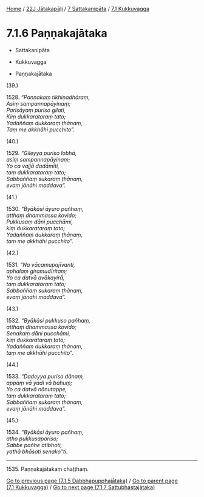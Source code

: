 
[Home](/) / [22J Jātakapāḷi](../...md) / [7 Sattakanipāta](...md) / [7.1 Kukkuvagga](../22J/7/7.1.md)

# 7.1.6 Paṇṇakajātaka

* Sattakanipāta

* Kukkuvagga

* Paṇṇakajātaka

(39.)

1528\. _“Paṇṇakaṃ tikhiṇadhāraṃ,_  
_Asiṃ sampannapāyinaṃ;_  
_Parisāyaṃ puriso gilati,_  
_Kiṃ dukkarataraṃ tato;_  
_Yadaññaṃ dukkaraṃ ṭhānaṃ,_  
_Taṃ me akkhāhi pucchito”._  


(40.)

1529\. _“Gileyya puriso lobhā,_  
_asiṃ sampannapāyinaṃ;_  
_Yo ca vajjā dadāmīti,_  
_taṃ dukkarataraṃ tato;_  
_Sabbaññaṃ sukaraṃ ṭhānaṃ,_  
_evaṃ jānāhi maddava”._  


(41.)

1530\. _“Byākāsi āyuro pañhaṃ,_  
_atthaṃ dhammassa kovido;_  
_Pukkusaṃ dāni pucchāmi,_  
_kiṃ dukkarataraṃ tato;_  
_Yadaññaṃ dukkaraṃ ṭhānaṃ,_  
_taṃ me akkhāhi pucchito”._  


(42.)

1531\. _“Na vācamupajīvanti,_  
_aphalaṃ giramudīritaṃ;_  
_Yo ca datvā avākayirā,_  
_taṃ dukkarataraṃ tato;_  
_Sabbaññaṃ sukaraṃ ṭhānaṃ,_  
_evaṃ jānāhi maddava”._  


(43.)

1532\. _“Byākāsi pukkuso pañhaṃ,_  
_atthaṃ dhammassa kovido;_  
_Senakaṃ dāni pucchāmi,_  
_kiṃ dukkarataraṃ tato;_  
_Yadaññaṃ dukkaraṃ ṭhānaṃ,_  
_taṃ me akkhāhi pucchito”._  


(44.)

1533\. _“Dadeyya puriso dānaṃ,_  
_appaṃ vā yadi vā bahuṃ;_  
_Yo ca datvā nānutappe,_  
_taṃ dukkarataraṃ tato;_  
_Sabbaññaṃ sukaraṃ ṭhānaṃ,_  
_evaṃ jānāhi maddava”._  


(45.)

1534\. _“Byākāsi āyuro pañhaṃ,_  
_atho pukkusaporiso;_  
_Sabbe pañhe atibhoti,_  
_yathā bhāsati senako”ti._  


---

1535\. Paṇṇakajātakaṃ chaṭṭhaṃ.



[Go to previous page (7.1.5 Dabbhapupphajātaka)](7.1.5.md) / [Go to parent page (7.1 Kukkuvagga)](../22J/7/7.1.md) / [Go to next page (7.1.7 Sattubhastajātaka)](7.1.7.md)


